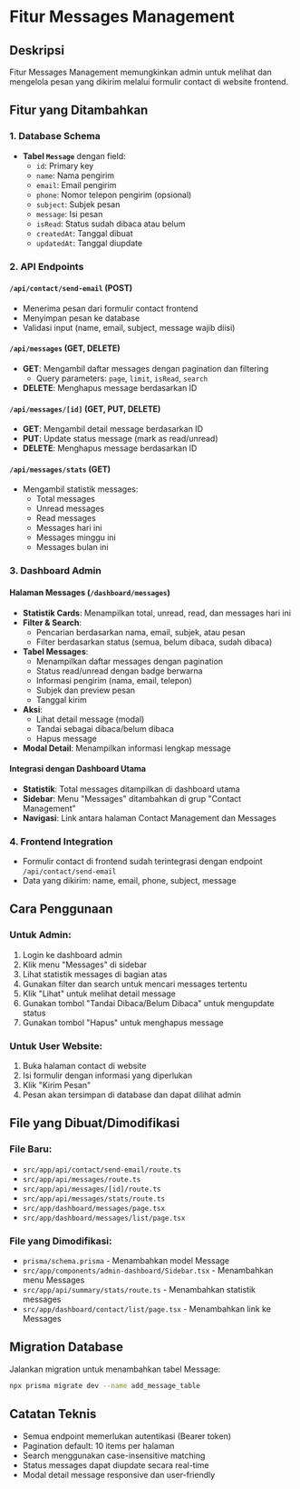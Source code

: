 # Fitur Messages Management

## Deskripsi
Fitur Messages Management memungkinkan admin untuk melihat dan mengelola pesan yang dikirim melalui formulir contact di website frontend.

## Fitur yang Ditambahkan

### 1. Database Schema
- **Tabel `Message`** dengan field:
  - `id`: Primary key
  - `name`: Nama pengirim
  - `email`: Email pengirim
  - `phone`: Nomor telepon pengirim (opsional)
  - `subject`: Subjek pesan
  - `message`: Isi pesan
  - `isRead`: Status sudah dibaca atau belum
  - `createdAt`: Tanggal dibuat
  - `updatedAt`: Tanggal diupdate

### 2. API Endpoints

#### `/api/contact/send-email` (POST)
- Menerima pesan dari formulir contact frontend
- Menyimpan pesan ke database
- Validasi input (name, email, subject, message wajib diisi)

#### `/api/messages` (GET, DELETE)
- **GET**: Mengambil daftar messages dengan pagination dan filtering
  - Query parameters: `page`, `limit`, `isRead`, `search`
- **DELETE**: Menghapus message berdasarkan ID

#### `/api/messages/[id]` (GET, PUT, DELETE)
- **GET**: Mengambil detail message berdasarkan ID
- **PUT**: Update status message (mark as read/unread)
- **DELETE**: Menghapus message berdasarkan ID

#### `/api/messages/stats` (GET)
- Mengambil statistik messages:
  - Total messages
  - Unread messages
  - Read messages
  - Messages hari ini
  - Messages minggu ini
  - Messages bulan ini

### 3. Dashboard Admin

#### Halaman Messages (`/dashboard/messages`)
- **Statistik Cards**: Menampilkan total, unread, read, dan messages hari ini
- **Filter & Search**: 
  - Pencarian berdasarkan nama, email, subjek, atau pesan
  - Filter berdasarkan status (semua, belum dibaca, sudah dibaca)
- **Tabel Messages**: 
  - Menampilkan daftar messages dengan pagination
  - Status read/unread dengan badge berwarna
  - Informasi pengirim (nama, email, telepon)
  - Subjek dan preview pesan
  - Tanggal kirim
- **Aksi**:
  - Lihat detail message (modal)
  - Tandai sebagai dibaca/belum dibaca
  - Hapus message
- **Modal Detail**: Menampilkan informasi lengkap message

#### Integrasi dengan Dashboard Utama
- **Statistik**: Total messages ditampilkan di dashboard utama
- **Sidebar**: Menu "Messages" ditambahkan di grup "Contact Management"
- **Navigasi**: Link antara halaman Contact Management dan Messages

### 4. Frontend Integration
- Formulir contact di frontend sudah terintegrasi dengan endpoint `/api/contact/send-email`
- Data yang dikirim: name, email, phone, subject, message

## Cara Penggunaan

### Untuk Admin:
1. Login ke dashboard admin
2. Klik menu "Messages" di sidebar
3. Lihat statistik messages di bagian atas
4. Gunakan filter dan search untuk mencari messages tertentu
5. Klik "Lihat" untuk melihat detail message
6. Gunakan tombol "Tandai Dibaca/Belum Dibaca" untuk mengupdate status
7. Gunakan tombol "Hapus" untuk menghapus message

### Untuk User Website:
1. Buka halaman contact di website
2. Isi formulir dengan informasi yang diperlukan
3. Klik "Kirim Pesan"
4. Pesan akan tersimpan di database dan dapat dilihat admin

## File yang Dibuat/Dimodifikasi

### File Baru:
- `src/app/api/contact/send-email/route.ts`
- `src/app/api/messages/route.ts`
- `src/app/api/messages/[id]/route.ts`
- `src/app/api/messages/stats/route.ts`
- `src/app/dashboard/messages/page.tsx`
- `src/app/dashboard/messages/list/page.tsx`

### File yang Dimodifikasi:
- `prisma/schema.prisma` - Menambahkan model Message
- `src/app/components/admin-dashboard/Sidebar.tsx` - Menambahkan menu Messages
- `src/app/api/summary/stats/route.ts` - Menambahkan statistik messages
- `src/app/dashboard/contact/list/page.tsx` - Menambahkan link ke Messages

## Migration Database
Jalankan migration untuk menambahkan tabel Message:
```bash
npx prisma migrate dev --name add_message_table
```

## Catatan Teknis
- Semua endpoint memerlukan autentikasi (Bearer token)
- Pagination default: 10 items per halaman
- Search menggunakan case-insensitive matching
- Status messages dapat diupdate secara real-time
- Modal detail message responsive dan user-friendly


